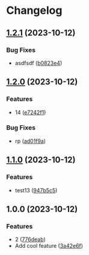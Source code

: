 # Changelog

## [1.2.1](https://github.com/MrMint/release-please-branching-test/compare/v1.2.0...v1.2.1) (2023-10-12)


### Bug Fixes

* asdfsdf ([b0823e4](https://github.com/MrMint/release-please-branching-test/commit/b0823e45018946babf36dddebcaccc3d458cf356))

## [1.2.0](https://github.com/MrMint/release-please-branching-test/compare/v1.1.0...v1.2.0) (2023-10-12)


### Features

* 14 ([e7242f1](https://github.com/MrMint/release-please-branching-test/commit/e7242f159b8510bce0bc78ab5ef8f7c440675a1b))


### Bug Fixes

* rp ([ad01f9a](https://github.com/MrMint/release-please-branching-test/commit/ad01f9a55415a9f6da0a9a34e477df67883a9240))

## [1.1.0](https://github.com/MrMint/release-please-branching-test/compare/v1.0.0...v1.1.0) (2023-10-12)


### Features

* test13 ([947b5c5](https://github.com/MrMint/release-please-branching-test/commit/947b5c545f8f4565c07adeab6d0daf487603c075))

## 1.0.0 (2023-10-12)


### Features

* 2 ([776deab](https://github.com/MrMint/release-please-branching-test/commit/776deab21a586bb794d3cdf7d6298a17b8aa22f5))
* Add cool feature ([3a42e6f](https://github.com/MrMint/release-please-branching-test/commit/3a42e6fc9e0b9a474ad2884aff2cf3797dcc6de9))
